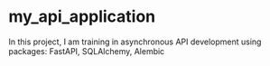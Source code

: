# my_api_application
In this project, I am training in asynchronous API development using packages: FastAPI, SQLAlchemy, Alembic
